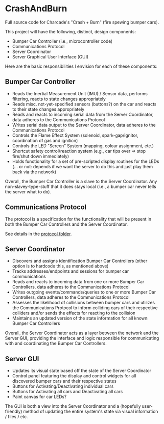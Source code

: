 CrashAndBurn
============

Full source code for Charcade's "Crash + Burn" (fire spewing bumper cars).

This project will have the following, distinct, design components:

* Bumper Car Controller (i.e., microcontroller code)
* Communications Protocol
* Server Coordinator
* Server Graphical User Interface (GUI)

Here are the basic responsibilities I envision for each of these components:

Bumper Car Controller
---------------------
* Reads the Inertial Measurement Unit (IMU) / Sensor data, performs filtering, reacts to state changes appropriately
* Reads misc. not-yet-specified sensors (buttons?) on the car and reacts to their state changes appropriately
* Reads and reacts to incoming serial data from the Server Coordinator, data adheres to the Communications Protocol
* Writes serial data output to the Server Coordinator, data adheres to the Communications Protocol
* Controls the Flame Effect System (solenoid, spark-gap/ignitor, coordination of gas and ignition)
* Controls the LED "Screen" System (mapping, colour assignment, etc.)
* Shortcut safety control/reaction system (e.g., car tips over => stop fire/shut down immediately)
* Holds functionality for a set of pre-scripted display routines for the LEDs (... or not: depends if we want the server to do this and just play them back via the network)

Overall, the Bumper Car Controller is a slave to the Server Coordinator. Any non-slavey-type-stuff that it does stays local (i.e., a bumper car never tells the server what to do).

Communications Protocol
---------------------

The protocol is a specification for the functionality that will be present in both the Bumper Car Controllers and the Server Coordinator.

See details in the [protocol folder](https://github.com/S3FA/CrashAndBurn/tree/master/protocol).

Server Coordinator
------------------

* Discovers and assigns identification Bumper Car Controllers (other option is to hardcode this, as mentioned above)
* Tracks addresses/endpoints and sessions for bumper car communications
* Reads and reacts to incoming data from one or more Bumper Car Controllers, data adheres to the Communications Protocol
* Writes outgoing events/commands/queries to one or more Bumper Car Controllers, data adheres to the Communications Protocol
* Assesses the likelihood of collisions between bumper cars and utilizes the Communications Protocol to inform colliding cars of their respective colliders and/or sends the effects for reacting to the collision
* Maintains an updated version of the state information for all known Bumper Car Controllers

Overall, the Server Coordinator acts as a layer between the network and the Server GUI, providing the interface and logic responsible for communicating with and coordinating the Bumper Car Controllers.

Server GUI
----------

* Updates its visual state based off the state of the Server Coordinator
* Control panel featuring the display and control widgets for all discovered bumper cars and their respective states
* Buttons for Activating/Deactivating individual cars
* Buttons for Activating all cars and Deactivating all cars
* Paint canvas for car LEDs?

The GUI is both a view into the Server Coordinator and a (hopefully user-friendly) method of updating the entire system's state via visual information / files / etc.
